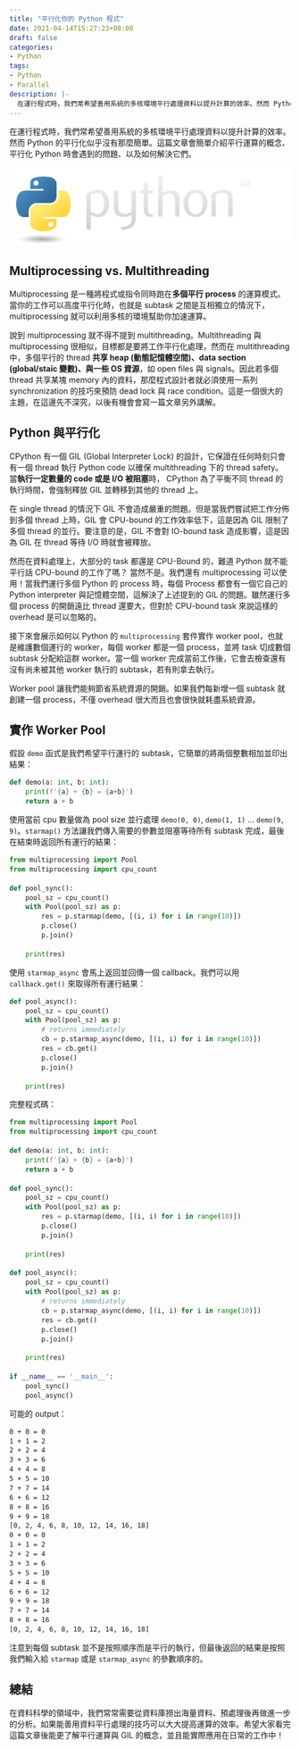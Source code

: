 ```yaml
---
title: "平行化你的 Python 程式"
date: 2021-04-14T15:27:23+08:00
draft: false
categories:
- Python
tags:
- Python
- Parallel
description: |-
  在運行程式時，我們常希望善用系統的多核環境平行處理資料以提升計算的效率。然而 Python 的平行化似乎沒有那麼簡單。這篇文章會簡單介紹平行運算的概念、平行化 Python 時會遇到的問題、以及如何解決它們。
---
```


在運行程式時，我們常希望善用系統的多核環境平行處理資料以提升計算的效率。然而 Python 的平行化似乎沒有那麼簡單。這篇文章會簡單介紹平行運算的概念、平行化 Python 時會遇到的問題、以及如何解決它們。

![](/static/images/3MDT9fN.png)
<!--more-->

## Multiprocessing vs. Multithreading
Multiprocessing 是一種將程式或指令同時跑在**多個平行 process** 的運算模式。當你的工作可以高度平行化時，也就是 subtask 之間是互相獨立的情況下，multiprocessing 就可以利用多核的環境幫助你加速運算。

說到 multiprocessing 就不得不提到 multithreading。Multithreading 與 multiprocessing 很相似，目標都是要將工作平行化處理，然而在 multithreading 中，多個平行的 thread **共享 heap (動態記憶體空間)、data section (global/staic 變數)、與一些 OS 資源**，如 open files 與 signals。因此若多個 thread 共享某塊 memory 內的資料，那麼程式設計者就必須使用一系列 synchronization 的技巧來預防 dead lock 與 race condition。這是一個很大的主題，在這邊先不深究，以後有機會會寫一篇文章另外講解。

## Python 與平行化
CPython 有一個 GIL (Global Interpreter Lock) 的設計，它保證在任何時刻只會有一個 thread 執行 Python code 以確保 multithreading 下的 thread safety。當**執行一定數量的 code 或是 I/O 被阻塞**時， CPython 為了平衡不同 thread 的執行時間，會強制釋放 GIL 並轉移到其他的 thread 上。

在 single thread 的情況下 GIL 不會造成嚴重的問題。但是當我們嘗試把工作分佈到多個 thread 上時，GIL 會 CPU-bound 的工作效率低下，這是因為 GIL 限制了多個 thread 的並行。要注意的是，GIL 不會對 IO-bound task 造成影響，這是因為 GIL 在 thread 等待 I/O 時就會被釋放。

然而在資料處理上，大部分的 task 都還是 CPU-Bound 的，難道 Python 就不能平行話 CPU-bound 的工作了嗎？ 當然不是。我們還有 multiprocessing 可以使用！當我們運行多個 Python 的 process 時，每個 Process 都會有一個它自己的 Python interpreter 與記憶體空間，這解決了上述提到的 GIL 的問題。雖然運行多個 process 的開銷遠比 thread 還要大，但對於 CPU-bound task 來說這樣的 overhead 是可以忽略的。

接下來會展示如何以 Python 的 `multiprocessing` 套件實作 worker pool，也就是維護數個運行的 worker，每個 worker 都是一個 process，並將 task 切成數個 subtask 分配給這群 worker。當一個 worker 完成當前工作後，它會去檢查還有沒有尚未被其他 worker 執行的 subtask，若有則拿去執行。

Worker pool 讓我們能夠節省系統資源的開銷。如果我們每新增一個 subtask 就創建一個 process，不僅 overhead 很大而且也會很快就耗盡系統資源。
## 實作 Worker Pool
假設 `demo` 函式是我們希望平行運行的 subtask，它簡單的將兩個整數相加並印出結果：
```python
def demo(a: int, b: int):
    print(f'{a} + {b} = {a+b}')
    return a + b
```
使用當前 cpu 數量做為 pool size 並行處理 `demo(0, 0)`, `demo(1, 1)` ... `demo(9, 9)`。`starmap()` 方法讓我們傳入需要的參數並阻塞等待所有 subtask 完成，最後在結束時返回所有運行的結果：
```python
from multiprocessing import Pool
from multiprocessing import cpu_count

def pool_sync():
    pool_sz = cpu_count()
    with Pool(pool_sz) as p:
        res = p.starmap(demo, [(i, i) for i in range(10)])
        p.close()
        p.join()

    print(res)
```
使用 `starmap_async` 會馬上返回並回傳一個 callback。我們可以用 `callback.get()` 來取得所有運行結果：
```python
def pool_async():
    pool_sz = cpu_count()
    with Pool(pool_sz) as p:
        # returns immediately
        cb = p.starmap_async(demo, [(i, i) for i in range(10)])
        res = cb.get()
        p.close()
        p.join()

    print(res)
```
完整程式碼：
```python
from multiprocessing import Pool
from multiprocessing import cpu_count

def demo(a: int, b: int):
    print(f'{a} + {b} = {a+b}')
    return a + b

def pool_sync():
    pool_sz = cpu_count()
    with Pool(pool_sz) as p:
        res = p.starmap(demo, [(i, i) for i in range(10)])
        p.close()
        p.join()

    print(res)

def pool_async():
    pool_sz = cpu_count()
    with Pool(pool_sz) as p:
        # returns immediately
        cb = p.starmap_async(demo, [(i, i) for i in range(10)])
        res = cb.get()
        p.close()
        p.join()

    print(res)

if __name__ == '__main__':
    pool_sync()
    pool_async()
```
可能的 output：
```bash
0 + 0 = 0
1 + 1 = 2
2 + 2 = 4
3 + 3 = 6
4 + 4 = 8
5 + 5 = 10
7 + 7 = 14
6 + 6 = 12
8 + 8 = 16
9 + 9 = 18
[0, 2, 4, 6, 8, 10, 12, 14, 16, 18]
0 + 0 = 0
1 + 1 = 2
2 + 2 = 4
3 + 3 = 6
5 + 5 = 10
4 + 4 = 8
6 + 6 = 12
9 + 9 = 18
7 + 7 = 14
8 + 8 = 16
[0, 2, 4, 6, 8, 10, 12, 14, 16, 18]
```
注意到每個 subtask 並不是按照順序而是平行的執行，但最後返回的結果是按照我們輸入給 `starmap` 或是 `starmap_async` 的參數順序的。
## 總結
在資料科學的領域中，我們常常需要從資料庫撈出海量資料、預處理後再做進一步的分析。如果能善用資料平行處理的技巧可以大大提高運算的效率。希望大家看完這篇文章後能更了解平行運算與 GIL 的概念，並且能實際應用在日常的工作中！
